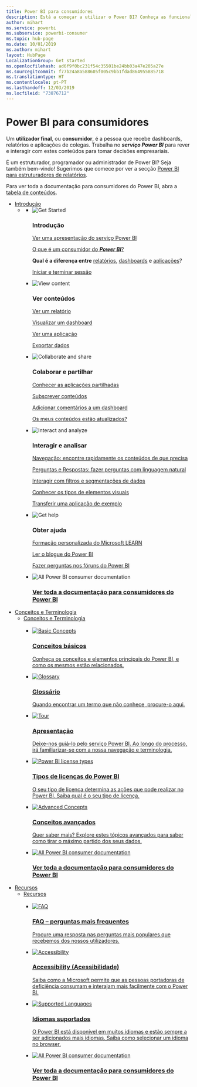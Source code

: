 ```yaml
---
title: Power BI para consumidores
description: Está a começar a utilizar o Power BI? Conheça as funcionalidades e capacidades do serviço Power BI e veja como pode tirar partido das mesmas enquanto consumidor ou utilizador final do Power BI.
author: mihart
ms.service: powerbi
ms.subservice: powerbi-consumer
ms.topic: hub-page
ms.date: 10/01/2019
ms.author: mihart
layout: HubPage
LocalizationGroup: Get started
ms.openlocfilehash: ad6f9f0bc231f54c35501be24bb03a47e205a27e
ms.sourcegitcommit: f77b24a8a588605f005c9bb1fdad864955885718
ms.translationtype: HT
ms.contentlocale: pt-PT
ms.lasthandoff: 12/03/2019
ms.locfileid: "73876712"
---
```

<div id="main" class="v2">
      <div class="container">
            <h1 class="">Power BI para consumidores</h1>
            <p>Um <b>utilizador final</b>, ou <b>consumidor</b>, é a pessoa que recebe dashboards, relatórios e aplicações de colegas. Trabalha no <b><i>serviço Power BI</i></b> para rever e interagir com estes conteúdos para tomar decisões empresariais.</p>
            <p>É um estruturador, programador ou administrador de Power BI? Seja também bem-vindo! Sugerimos que comece por ver a secção <a href="../power-bi-creator-landing.md">Power BI para estruturadores de relatórios</a>.</p>
            <p>Para ver toda a documentação para consumidores do Power BI, abra a <a href="end-user-consumer.md">tabela de conteúdos</a>.</p>
            <ul class="pivots">
            <li>
                <a href="#get-started" data-linktype="self-bookmark">Introdução</a>
                <ul id="get-started" class="cardsF">
                    <li>
                        <a data-default="true" href="#getstarted" data-linktype="self-bookmark"></a>
                        <ul id="getstarted" class="cardsF">
                            <li>
                                <div class="cardSize">
                                    <div class="cardPadding">
                                        <div class="card">
                                            <div class="cardImageOuter">
                                                <div class="cardImage">
                                                    <img alt="Get Started" src="media/end-user-consumer/get-started.svg" data-linktype="relative-path">
                                                </div>
                                            </div>
                                            <div class="cardText">
                                                <h3>Introdução</h3>
                                                <p><a href="/power-bi/consumer/end-user-reading-view" data-linktype="absolute-path">Ver uma apresentação do serviço Power BI</a></p>
                                                <p><a href="/power-bi/consumer/end-user-consumer" data-linktype="absolute-path">O que é um consumidor do <b><i>Power BI</i></b>?</a></p>
                                                <p><b>Qual é a diferença entre</b> <a href="/power-bi/consumer/end-user-reports" data-linktype="absolute-path">relatórios</a>, <a href="/power-bi/consumer/end-user-dashboards" data-linktype="absolute-path">dashboards</a> e <a href="/power-bi/consumer/end-user-apps" data-linktype="absolute-path">aplicações</a>?</p>
                                                <p><a href="/power-bi/consumer/end-user-sign-in" data-linktype="absolute-path">Iniciar e terminar sessão</a></p>
                                            </div>
                                        </div>
                                    </div>
                                </div>
                            </li>
                            <li>
                                <div class="cardSize">
                                    <div class="cardPadding">
                                        <div class="card">
                                            <div class="cardImageOuter">
                                                <div class="cardImage">
                                                    <img alt="View content" src="media/end-user-consumer/view-content.svg" data-linktype="relative-path">
                                                </div>
                                            </div>
                                            <div class="cardText">
                                                <h3>Ver conteúdos</h3>
                                                <p><a href="/power-bi/consumer/end-user-report-open" data-linktype="absolute-path">Ver um relatório</a></p>
                                                <p><a href="/power-bi/consumer/end-user-dashboard-open" data-linktype="absolute-path">Visualizar um dashboard</a></p>
                                                <p><a href="/power-bi/consumer/end-user-app-view" data-linktype="absolute-path">Ver uma aplicação</a></p>
                                                <p><a href="/power-bi/consumer/end-user-export" data-linktype="absolute-path">Exportar dados</a>
                                            </div>
                                        </div>
                                    </div>
                                </div>
                            </li>
                            <li>
                                <div class="cardSize">
                                    <div class="cardPadding">
                                        <div class="card">
                                            <div class="cardImageOuter">
                                                <div class="cardImage">
                                                    <img alt="Collaborate and share" src="media/end-user-consumer/collaborate-share.svg" data-linktype="relative-path">
                                                </div>
                                            </div>
                                            <div class="cardText">
                                                <h3>Colaborar e partilhar</h3>
                                                <p><a href="/power-bi/consumer/end-user-apps" data-linktype="absolute-path">Conhecer as aplicações partilhadas</a></p>
                                                <p><a href="/power-bi/consumer/end-user-subscribe" data-linktype="absolute-path">Subscrever conteúdos</a></p>
                                                <p><a href="/power-bi/consumer/end-user-comment" data-linktype="absolute-path">Adicionar comentários a um dashboard</a></p>
                                                <p><a href="/power-bi/consumer/end-user-fresh" data-linktype="absolute-path">Os meus conteúdos estão atualizados?</a></p>
                                            </div>
                                        </div>
                                    </div>
                                </div>
                            </li>
                            <li>
                                <div class="cardSize">
                                    <div class="cardPadding">
                                        <div class="card">
                                            <div class="cardImageOuter">
                                                <div class="cardImage">
                                                    <img alt="Interact and analyze" src="media/end-user-consumer/interact-analyze.svg" data-linktype="relative-path">
                                                </div>
                                            </div>
                                            <div class="cardText">
                                                <h3>Interagir e analisar</h3>
                                                <p><a href="/power-bi/consumer/end-user-experience" data-linktype="absolute-path">Navegação: encontre rapidamente os conteúdos de que precisa</a></p>
                                                <p><a href="/power-bi/consumer/end-user-q-and-a" data-linktype="absolute-path">Perguntas e Respostas: fazer perguntas com linguagem natural</a></p>
                                                <p><a href="/power-bi/consumer/end-user-report-filter" data-linktype="absolute-path">Interagir com filtros e segmentações de dados</a></p>
                                                <p><a href="/power-bi/consumer/end-user-visual-type" data-linktype="absolute-path">Conhecer os tipos de elementos visuais</a></p>
                                                <p><a href="/power-bi/consumer/end-user-app-marketing" data-linktype="absolute-path">Transferir uma aplicação de exemplo</a></p>
                                            </div>
                                        </div>
                                    </div>
                                </div>
                            </li>
                            <li>
                                <div class="cardSize">
                                    <div class="cardPadding">
                                        <div class="card">
                                            <div class="cardImageOuter">
                                                <div class="cardImage">
                                                    <img alt="Get help" src="media/end-user-consumer/get-help.svg" data-linktype="relative-path">
                                                </div>
                                            </div>
                                            <div class="cardText">
                                                <h3>Obter ajuda</h3>
                                            <p><a href="https://docs.microsoft.com/learn/paths/consume-data-with-power-bi/" data-linktype="absolute-path">Formação personalizada do Microsoft LEARN</a></p>
                                                <p><a href="https://powerbi.microsoft.com/blog/" data-linktype="absolute-path">Ler o blogue do Power BI</a></p>
                                                <p><a href="https://community.powerbi.com/" data-linktype="absolute-path">Fazer perguntas nos fóruns do Power BI</a></p>
                                            </div>
                                        </div>
                                    </div>
                                </div>
                            </li>
                            <li>
                                <div class="cardSize">
                                    <div class="cardPadding">
                                        <div class="card">
                                            <div class="cardImageOuter">
                                                <div class="cardImage">
                                                    <img alt="All Power BI consumer documentation" src="media/end-user-consumer/see-all.svg" data-linktype="relative-path">
                                                </div>
                                            </div>
                                            <div class="cardText">
                                                <a href="end-user-consumer.md" data-linktype="absolute-path">
                                                <h3>Ver toda a documentação para consumidores do Power BI</h3></a>
                                            </div>
                                        </div>
                                    </div>
                                </div>
                            </li>
                        </ul>
                    </li>
                </ul>
            </li>
            <li>
                <a href="#concepts-terminology" data-linktype="self-bookmark"> Conceitos e Terminologia</a>
                <ul id="concepts-terminology">
                    <li>
                        <a href="#conceptsterminology" data-linktype="self-bookmark">Conceitos e Terminologia</a>
                        <ul id="conceptsterminology" class="cardsC">
                            <br>
                            <li>
                                <a href="/power-bi/consumer/End-user-basic-concepts" data-linktype="absolute-path">
                                    <div class="cardSize">
                                        <div class="cardPadding">
                                            <div class="card">
                                                <div class="cardImageOuter">
                                                    <div class="cardImage bgdAccent1">
                                                        <img src="media/end-user-consumer/basic-concepts.svg" alt="Basic Concepts" data-linktype="relative-path">
                                                    </div>
                                                </div>
                                                <div class="cardText">
                                                    <h3>Conceitos básicos</h3>
                                                    <p>Conheça os conceitos e elementos principais do Power BI, e como os mesmos estão relacionados.</p>
                                                </div>
                                            </div>
                                        </div>
                                    </div>
                                </a>
                            </li>
                            <li>
                                <a href="/power-bi/consumer/End-user-glossary" data-linktype="absolute-path">
                                    <div class="cardSize">
                                        <div class="cardPadding">
                                            <div class="card">
                                                <div class="cardImageOuter">
                                                    <div class="cardImage bgdAccent1">
                                                        <img src="media/end-user-consumer/glossary.svg" alt="Glossary" data-linktype="relative-path">
                                                    </div>
                                                </div>
                                                <div class="cardText">
                                                    <h3>Glossário</h3>
                                                    <p>Quando encontrar um termo que não conhece, procure-o aqui.</p>
                                                </div>
                                            </div>
                                        </div>
                                    </div>
                                </a>
                            </li>
                            <li>
                                <a href="/power-bi/consumer/end-user-experience" data-linktype="absolute-path">
                                    <div class="cardSize">
                                        <div class="cardPadding">
                                            <div class="card">
                                                <div class="cardImageOuter">
                                                    <div class="cardImage bgdAccent1">
                                                        <img src="media/end-user-consumer/tour.svg" alt="Tour" data-linktype="relative-path">
                                                    </div>
                                                </div>
                                                <div class="cardText">
                                                    <h3>Apresentação</h3>
                                                    <p>Deixe-nos guiá-lo pelo serviço Power BI. Ao longo do processo, irá familiarizar-se com a nossa navegação e terminologia.</p>
                                                </div>
                                            </div>
                                        </div>
                                    </div>
                                </a>
                            </li>
                            <li>
                                <a href="/power-bi/service-admin-licensing-organization" data-linktype="absolute-path">
                                    <div class="cardSize">
                                        <div class="cardPadding">
                                            <div class="card">
                                                <div class="cardImageOuter">
                                                    <div class="cardImage bgdAccent1">
                                                        <img src="media/end-user-consumer/power-bi-license-types.svg" alt="Power BI license types" data-linktype="relative-path">
                                                    </div>
                                                </div>
                                                <div class="cardText">
                                                    <h3>Tipos de licenças do Power BI</h3>
                                                    <p>O seu tipo de licença determina as ações que pode realizar no Power BI. Saiba qual é o seu tipo de licença.</p>
                                                </div>
                                            </div>
                                        </div>
                                    </div>
                                </a>
                            </li>
                            <li>
                                <a href="/power-bi/consumer/end-user-featured" data-linktype="absolute-path">
                                    <div class="cardSize">
                                        <div class="cardPadding">
                                            <div class="card">
                                                <div class="cardImageOuter">
                                                    <div class="cardImage bgdAccent1">
                                                        <img src="media/end-user-consumer/advanced-concepts.svg" alt="Advanced Concepts" data-linktype="relative-path">
                                                    </div>
                                                </div>
                                                <div class="cardText">
                                                    <h3>Conceitos avançados</h3>
                                                    <p>Quer saber mais? Explore estes tópicos avançados para saber como tirar o máximo partido dos seus dados. </p>
                                                </div>
                                            </div>
                                        </div>
                                    </div>
                                </a>
                            </li>
                            <li>
                                <a href="end-user-consumer.md" data-linktype="absolute-path">
                                    <div class="cardSize">
                                        <div class="cardPadding">
                                            <div class="card">
                                                <div class="cardImageOuter">
                                                    <div class="cardImage bgdAccent1">
                                                        <img src="media/end-user-consumer/See_All_400x140.svg" alt="All Power BI consumer documentation" data-linktype="relative-path">
                                                    </div>
                                                </div>
                                                <div class="cardText">
                                                    <h3>Ver toda a documentação para consumidores do Power BI</h3>
                                                </div>
                                            </div>
                                        </div>
                                    </div>
                                </a>
                            </li>
                        </ul>
                    </li>
                </ul>
            </li>
            <li>
                <a href="#resources" data-linktype="self-bookmark">Recursos</a>
                <ul id="resources">
                    <li>
                        <a href="#resources" data-linktype="self-bookmark">Recursos</a>
                        <ul id="resources" class="cardsC">
                            <br>
                            <li>
                                <a href="/power-bi/consumer/end-user-faq" data-linktype="absolute-path">
                                    <div class="cardSize">
                                        <div class="cardPadding">
                                            <div class="card">
                                                <div class="cardImageOuter">
                                                    <div class="cardImage bgdAccent1">
                                                        <img src="media/end-user-consumer/faq.svg" alt="FAQ" data-linktype="relative-path">
                                                    </div>
                                                </div>
                                                <div class="cardText">
                                                    <h3>FAQ – perguntas mais frequentes</h3>
                                                    <p>Procure uma resposta nas perguntas mais populares que recebemos dos nossos utilizadores.</p>
                                                </div>
                                            </div>
                                        </div>
                                    </div>
                                </a>
                            </li>
                            <li>
                                <a href="/power-bi/desktop-accessibility" data-linktype="absolute-path">
                                    <div class="cardSize">
                                        <div class="cardPadding">
                                            <div class="card">
                                                <div class="cardImageOuter">
                                                    <div class="cardImage bgdAccent1">
                                                        <img src="media/end-user-consumer/accessibility.svg" alt="Accessibility" data-linktype="relative-path">
                                                    </div>
                                                </div>
                                                <div class="cardText">
                                                    <h3>Accessibility (Acessibilidade)</h3>
                                                    <p>Saiba como a Microsoft permite que as pessoas portadoras de deficiência consumam e interajam mais facilmente com o Power BI. </p>
                                                </div>
                                            </div>
                                        </div>
                                    </div>
                                </a>
                            </li>
                            <li>
                                <a href="/power-bi/supported-languages-countries-regions" data-linktype="absolute-path">
                                    <div class="cardSize">
                                        <div class="cardPadding">
                                            <div class="card">
                                                <div class="cardImageOuter">
                                                    <div class="cardImage bgdAccent1">
                                                        <img src="media/end-user-consumer/supported-languages.svg" alt="Supported Languages" data-linktype="relative-path">
                                                    </div>
                                                </div>
                                                <div class="cardText">
                                                    <h3>Idiomas suportados</h3>
                                                    <p>O Power BI está disponível em muitos idiomas e estão sempre a ser adicionados mais idiomas. Saiba como selecionar um idioma no browser. </p>
                                                </div>
                                            </div>
                                        </div>
                                    </div>
                                </a>
                            </li>
                            <li>
                                <a href="end-user-consumer.md" data-linktype="absolute-path">
                                    <div class="cardSize">
                                        <div class="cardPadding">
                                            <div class="card">
                                                <div class="cardImageOuter">
                                                    <div class="cardImage bgdAccent1">
                                                        <img src="media/end-user-consumer/See_All_400x140.svg" alt="All Power BI consumer documentation" data-linktype="relative-path">
                                                    </div>
                                                </div>
                                                <div class="cardText">
                                                    <h3>Ver toda a documentação para consumidores do Power BI</h3>
                                                </div>
                                            </div>
                                        </div>
                                    </div>
                                </a>
                            </li>
                        </ul>
                    </li>
                </ul>
            </li>
            </ul> 
      </div>
</div>

